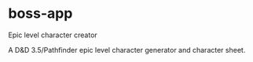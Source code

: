 # boss-app
Epic level character creator

A D&D 3.5/Pathfinder epic level character generator and character sheet.
